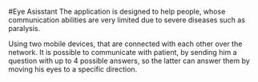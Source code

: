 #Eye Asisstant
The application is designed to help people, whose communication abilities are very limited due to severe diseases such as paralysis.

Using two mobile devices, that are connected with each other over the network.
It is possible to communicate with patient, by sending him a question with up to 4 possible answers, so the latter can answer them by moving his eyes to a specific direction.
